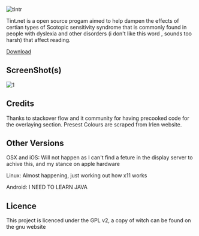 
![tintr](https://cloud.githubusercontent.com/assets/7449028/6351185/54243ab0-bc31-11e4-9d75-da2ccd8296f0.png)

Tint.net is a open source progam aimed to help dampen the effects of certian types of Scotopic sensitivity syndrome that is commonly found in people with dyslexia and other disorders (i don't like this word , sounds too harsh) that affect reading.

[Download](https://github.com/ioangogo/tintrForWindows/releases)

ScreenShot(s)
------------

![1](http://ioans-blog.loosleyweb.co.uk/wp-content/uploads/2015/02/wpid-wp-1423644521385.png)

Credits
-------
Thanks to stackover flow and it community for having precooked code for the overlaying section. Presest Colours are scraped from Irlen website.

Other Versions
--------------

OSX and iOS: Will not happen as I can't find a feture in the display server to achive this, and my stance on apple hardware

Linux: Almost happening, just working out how x11 works

Android: I NEED TO LEARN JAVA

Licence
-------
This project is licenced under the GPL v2, a copy of witch can be found on the gnu website
